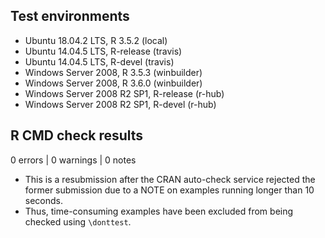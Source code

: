 ## Test environments

* Ubuntu 18.04.2 LTS, R 3.5.2 (local)
* Ubuntu 14.04.5 LTS, R-release (travis)
* Ubuntu 14.04.5 LTS, R-devel (travis)
* Windows Server 2008, R 3.5.3 (winbuilder)
* Windows Server 2008, R 3.6.0 (winbuilder)
* Windows Server 2008 R2 SP1, R-release (r-hub)
* Windows Server 2008 R2 SP1, R-devel (r-hub)

## R CMD check results

0 errors | 0 warnings | 0 notes

* This is a resubmission after the CRAN auto-check service rejected the former submission due to a NOTE on examples running longer than 10 seconds.
* Thus, time-consuming examples have been excluded from being checked using `\donttest`.